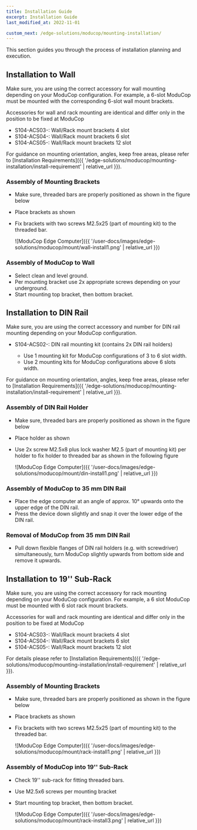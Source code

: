 ```yaml
---
title: Installation Guide
excerpt: Installation Guide
last_modified_at: 2022-11-01

custom_next: /edge-solutions/moducop/mounting-installation/
---
```



This section guides you through the process of installation planning and execution.


## Installation to Wall
Make sure, you are using the correct accessory for wall mounting depending on your ModuCop configuration. For example, a 6-slot ModuCop must be mounted with the corresponding 6-slot wall mount brackets.

Accessories for wall and rack mounting are identical and differ only in the position to be fixed at ModuCop
- S104-ACS03-:  Wall/Rack mount brackets 4 slot
- S104-ACS04-:  Wall/Rack mount brackets 6 slot
- S104-ACS05-:  Wall/Rack mount brackets 12 slot

For guidance on mounting orientation, angles, keep free areas, please refer to [Installation Requirements]({{ '/edge-solutions/moducop/mounting-installation/install-requirement' | relative_url }}).

### Assembly of Mounting Brackets

* Make sure, threaded bars are properly positioned as shown in the figure below
* Place brackets as shown
* Fix brackets with two screws M2.5x25 (part of mounting kit) to the threaded bar.

    ![ModuCop Edge Computer]({{ '/user-docs/images/edge-solutions/moducop/mount/wall-install1.png' | relative_url }})

### Assembly of ModuCop to Wall

* Select clean and level ground.
* Per mounting bracket use 2x appropriate screws depending on your underground.
* Start mounting top bracket, then bottom bracket.

## Installation to DIN Rail

Make sure, you are using the correct accessory and number for DIN rail mounting depending on your ModuCop configuration.
- S104-ACS02-:  DIN rail mounting kit (contains 2x DIN rail holders)

    * Use 1 mounting kit for ModuCop configurations of 3 to 6 slot width.
    * Use 2 mounting kits for ModuCop configurations above 6 slots width.

For guidance on mounting orientation, angles, keep free areas, please refer to [Installation Requirements]({{ '/edge-solutions/moducop/mounting-installation/install-requirement' | relative_url }}).

### Assembly of DIN Rail Holder

* Make sure, threaded bars are properly positioned as shown in the figure below
* Place holder as shown
* Use 2x screw M2.5x8 plus lock washer M2.5 (part of mounting kit) per holder to fix holder to threaded bar as shown in the following figure

    ![ModuCop Edge Computer]({{ '/user-docs/images/edge-solutions/moducop/mount/din-install1.png' | relative_url }})

### Assembly of ModuCop to 35 mm DIN Rail

* Place the edge computer at an angle of approx. 10° upwards onto the upper edge of the DIN rail.
* Press the device down slightly and snap it over the lower edge of the DIN rail.

### Removal of ModuCop from 35 mm DIN Rail

* Pull down flexible flanges of DIN rail holders (e.g. with screwdriver) simultaneously, turn ModuCop slightly upwards from bottom side and remove it upwards.

## Installation to 19'' Sub-Rack
Make sure, you are using the correct accessory for rack mounting depending on your ModuCop configuration. For example, a 6 slot ModuCop must be mounted with 6 slot rack mount brackets.

Accessories for wall and rack mounting are identical and differ only in the position to be fixed at ModuCop
- S104-ACS03-:  Wall/Rack mount brackets 4 slot
- S104-ACS04-:  Wall/Rack mount brackets 6 slot
- S104-ACS05-:  Wall/Rack mount brackets 12 slot

For details please refer to [Installation Requirements]({{ '/edge-solutions/moducop/mounting-installation/install-requirement' | relative_url }}).

### Assembly of Mounting Brackets

* Make sure, threaded bars are properly positioned as shown in the figure below
* Place brackets as shown
* Fix brackets with two screws M2.5x25 (part of mounting kit) to the threaded bar.

    ![ModuCop Edge Computer]({{ '/user-docs/images/edge-solutions/moducop/mount/rack-install1.png' | relative_url }})

### Assembly of ModuCop into 19'' Sub-Rack

* Check 19'' sub-rack for fitting threaded bars.
* Use M2.5x6 screws per mounting bracket
* Start mounting top bracket, then bottom bracket.

    ![ModuCop Edge Computer]({{ '/user-docs/images/edge-solutions/moducop/mount/rack-install3.png' | relative_url }})
